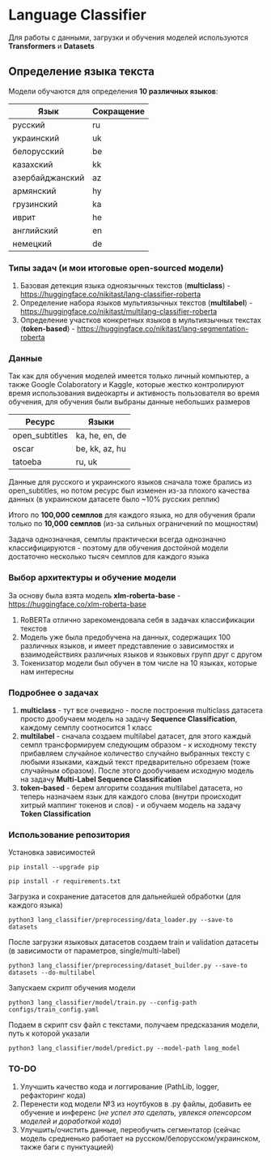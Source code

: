 # Language Classifier

Для работы с данными, загрузки и обучения моделей используются **Transformers** и **Datasets**

## Определение языка текста
Модели обучаются для определения **10 различных языков**: 

| Язык            | Сокращение |
|-----------------|------------|
| русский         | ru         |
| украинский      | uk         |
| белорусский     | be         |
| казахский       | kk         |
| азербайджанский | az         |
| армянский       | hy         |
| грузинский      | ka         |
| иврит           | he         |
| английский      | en         |
| немецкий        | de         |

### Типы задач (и мои итоговые open-sourced модели)
1. Базовая детекция языка одноязычных текстов (**multiclass**) - https://huggingface.co/nikitast/lang-classifier-roberta
2. Определение набора языков мультиязычных текстов (**multilabel**) - https://huggingface.co/nikitast/multilang-classifier-roberta
3. Определение участков конкретных языков в мультиязычных текстах (**token-based**) - https://huggingface.co/nikitast/lang-segmentation-roberta

### Данные
Так как для обучения моделей имеется только личный компьютер, а также Google Colaboratory и Kaggle, которые жестко контролируют время использования видеокарты и активность пользователя во время обучения, для обучения были выбраны данные небольших размеров

| Ресурс          | Языки          |
|-----------------|----------------|
| open_subtitles    | ka, he, en, de |
| oscar      | be, kk, az, hu |
| tatoeba     | ru, uk         |

Данные для русского и украинского языков сначала тоже брались из open_subtitles, но потом ресурс был изменен из-за плохого качества данных (в украинском датасете было ~10% русских реплик)

Итого по **100,000 семплов** для каждого языка, но для обучения брали только по **10,000 семплов** (из-за сильных ограничений по мощностям)

Задача однозначная, семплы практически всегда однозначно классифицируются - поэтому для обучения достойной модели достаточно несколько тысяч семплов для каждого языка

### Выбор архитектуры и обучение модели
За основу была взята модель **xlm-roberta-base** - https://huggingface.co/xlm-roberta-base
1. RoBERTa отлично зарекомендовала себя в задачах классификации текстов
2. Модель уже была предобучена на данных, содержащих 100 различных языков, и имеет представление о зависимостях и взаимодействиях различных языков и языковых групп друг с другом
3. Токенизатор модели был обучен в том числе на 10 языках, которые нам интересны

### Подробнее о задачах
1. **multiclass** - тут все очевидно - после построения multiclass датасета просто дообучаем модель на задачу **Sequence Classification**, каждому семплу соотносится 1 класс
2. **multilabel** - сначала создаем multilabel датасет, для этого каждый семпл трансформируем следующим образом - к исходному тексту прибавляем случайное количество случайно выбранных тексту с любыми языками, каждый текст предварительно обрезаем (тоже случайным образом). После этого дообучиваем исходную модель на задачу **Multi-Label Sequence Classification**
3. **token-based** - берем алгоритм создания multilabel датасета, но теперь назначаем язык для каждого слова (внутри происходит хитрый маппинг токенов и слов) - и обучаем модель на задачу **Token Classification**

### Использование репозитория

Установка зависимостей

`pip install --upgrade pip`

`pip install -r requirements.txt`

Загрузка и сохранение датасетов для дальнейшей обработки (для каждого языка)

`python3 lang_classifier/preprocessing/data_loader.py --save-to datasets`

После загрузки языковых датасетов создаем train и validation датасеты (в зависимости от параметров, single/multi-label)

`python3 lang_classifier/preprocessing/dataset_builder.py --save-to datasets --do-multilabel`

Запускаем скрипт обучения модели

`python3 lang_classifier/model/train.py --config-path configs/train_config.yaml`

Подаем в скрипт csv файл с текстами, получаем предсказания модели, путь к которой указали

`python3 lang_classifier/model/predict.py --model-path lang_model
`


### TO-DO
1. Улучшить качество кода и логгирование (PathLib, logger, рефакторинг кода)
2. Перенести код модели №3 из ноутбуков в .py файлы, добавить ее обучение и инференс (_не успел это сделать, увлекся опенсорсом моделей и доработкой кода_)
3. Улучшить/очистить данные, переобучить сегментатор (сейчас модель средненько работает на русском/белорусском/украинском, также баги с пунктуацией)
